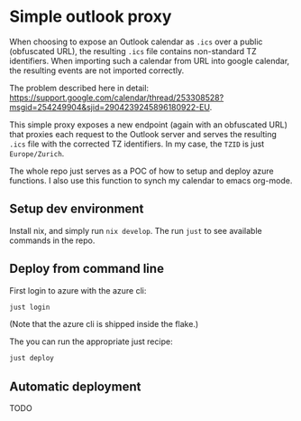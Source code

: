 # Simple outlook proxy

When choosing to expose an Outlook calendar as `.ics` over a public (obfuscated URL), the resulting
`.ics` file contains non-standard TZ identifiers. When importing such a calendar from URL into
google calendar, the resulting events are not imported correctly.

The problem described here in detail: https://support.google.com/calendar/thread/253308528?msgid=254249904&sjid=2904239245896180922-EU.

This simple proxy exposes a new endpoint (again with an obfuscated URL) that proxies each request to the 
Outlook server and serves the resulting `.ics` file with the corrected TZ identifiers. In my case, the `TZID`
is just `Europe/Zurich`.

The whole repo just serves as a POC of how to setup and deploy azure functions. I also use this function
to synch my calendar to emacs org-mode.

## Setup dev environment

Install nix, and simply run `nix develop`. The run `just` to see available commands in the repo.

## Deploy from command line

First login to azure with the azure cli:
```bash
just login
```
(Note that the azure cli is shipped inside the flake.)

The you can run the appropriate just recipe:
```bash
just deploy
```
## Automatic deployment

TODO